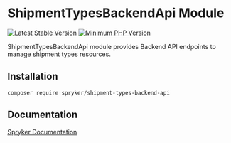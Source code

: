 # ShipmentTypesBackendApi Module
[![Latest Stable Version](https://poser.pugx.org/spryker/shipment-types-backend-api/v/stable.svg)](https://packagist.org/packages/spryker/shipment-types-backend-api)
[![Minimum PHP Version](https://img.shields.io/badge/php-%3E%3D%208.2-8892BF.svg)](https://php.net/)

ShipmentTypesBackendApi module provides Backend API endpoints to manage shipment types resources.

## Installation

```
composer require spryker/shipment-types-backend-api
```

## Documentation

[Spryker Documentation](https://docs.spryker.com)
